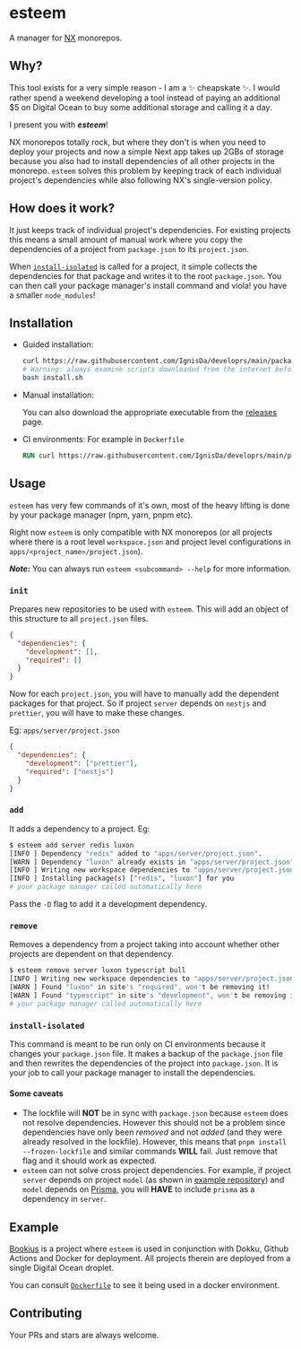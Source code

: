 # esteem

A manager for [NX](nx.dev/) monorepos.

## Why?

This tool exists for a very simple reason - I am a :sparkles: cheapskate :sparkles:. I
would rather spend a weekend developing a tool instead of paying an additional $5 on
Digital Ocean to buy some additional storage and calling it a day.

I present you with **_esteem_**!

NX monorepos totally rock, but where they don't is when you need to deploy your projects
and now a simple Next app takes up 2GBs of storage because you also had to install
dependencies of all other projects in the monorepo. `esteem` solves this problem by keeping
track of each individual project's dependencies while also following NX's single-version
policy.

## How does it work?

It just keeps track of individual project's dependencies. For existing projects this means
a small amount of manual work where you copy the dependencies of a project from
`package.json` to its `project.json`.

When [`install-isolated`](#install-isolated) is called for a project, it simple collects
the dependencies for that package and writes it to the root `package.json`. You can then
call your package manager's install command and viola! you have a smaller `node_modules`!

## Installation

- Guided installation:

  ```bash
  curl https://raw.githubusercontent.com/IgnisDa/developrs/main/packages/esteem/install.sh -o install.sh
  # Warning: always examine scripts downloaded from the internet before running them locally.
  bash install.sh
  ```

- Manual installation:

  You can also download the appropriate executable from the
  [releases](https://github.com/IgnisDa/developrs/releases) page.

- CI environments:
  For example in `Dockerfile`

  ```Dockerfile
  RUN curl https://raw.githubusercontent.com/IgnisDa/developrs/main/packages/esteem/install.sh | sh -s -- --yes
  ```

## Usage

`esteem` has very few commands of it's own, most of the heavy lifting is done by your
package manager (npm, yarn, pnpm etc).

Right now `esteem` is only compatible with NX monorepos (or all projects where there is a
root level `workspace.json` and project level configurations in
`apps/<project_name>/project.json`).

**_Note_:** You can always run `esteem <subcommand> --help` for more information.

### `init`

Prepares new repositories to be used with `esteem`. This will add an object of this
structure to all `project.json` files.

```json
{
  "dependencies": {
    "development": [],
    "required": []
  }
}
```

Now for each `project.json`, you will have to manually add the dependent packages for that
project. So if project `server` depends on `nestjs` and `prettier`, you will have to make
these changes.

Eg: `apps/server/project.json`

```json
{
  "dependencies": {
    "development": ["prettier"],
    "required": ["nestjs"]
  }
}
```

### `add`

It adds a dependency to a project. Eg:

```bash
$ esteem add server redis luxon
[INFO ] Dependency "redis" added to "apps/server/project.json".
[WARN ] Dependency "luxon" already exists in "apps/server/project.json". Skipping...
[INFO ] Writing new workspace dependencies to "apps/server/project.json"
[INFO ] Installing package(s) ["redis", "luxon"] for you
# your package manager called automatically here
```

Pass the `-D` flag to add it a development dependency.

### `remove`

Removes a dependency from a project taking into account whether other projects are
dependent on that dependency.

```bash
$ esteem remove server luxon typescript bull
[INFO ] Writing new workspace dependencies to "apps/server/project.json"
[WARN ] Found "luxon" in site's "required", won't be removing it!
[WARN ] Found "typescript" in site's "development", won't be removing it!
# your package manager called automatically here
```

### `install-isolated`

This command is meant to be run only on CI environments because it changes your
`package.json` file. It makes a backup of the `package.json` file and then rewrites the
dependencies of the project into `package.json`. It is your job to call your package
manager to install the dependencies.

#### Some caveats

- The lockfile will **NOT** be in sync with `package.json` because `esteem` does not
  resolve dependencies. However this should not be a problem since dependencies have only
  been _removed_ and not _added_ (and they were already resolved in the lockfile). However,
  this means that `pnpm install --frozen-lockfile` and similar commands **WILL** fail. Just
  remove that flag and it should work as expected.
- `esteem` can not solve cross project dependencies. For example, if project `server`
  depends on project `model` (as shown in [example repository](#example)) and `model`
  depends on [Prisma](https://prisma.io/), you will **HAVE** to include `prisma` as a
  dependency in `server`.

## Example

[Bookius](https://github.com/IgnisDa/bookius) is a project where `esteem` is used in
conjunction with Dokku, Github Actions and Docker for deployment. All projects therein are
deployed from a single Digital Ocean droplet.

You can consult
[`Dockerfile`](https://github.com/IgnisDa/bookius/blob/49713a5d0beb1528d471563faf565cabbbbe4ff5/apps/server/Dockerfile#L8)
to see it being used in a docker environment.

## Contributing

Your PRs and stars are always welcome.
